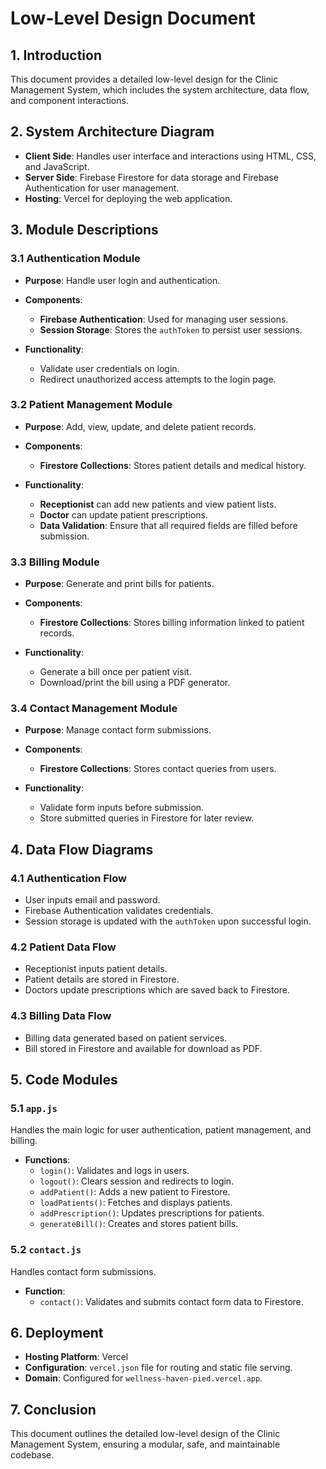 # Low-Level Design Document

## 1. Introduction

This document provides a detailed low-level design for the Clinic Management System, which includes the system architecture, data flow, and component interactions.

## 2. System Architecture Diagram


- **Client Side**: Handles user interface and interactions using HTML, CSS, and JavaScript.
- **Server Side**: Firebase Firestore for data storage and Firebase Authentication for user management.
- **Hosting**: Vercel for deploying the web application.

## 3. Module Descriptions

### 3.1 Authentication Module

- **Purpose**: Handle user login and authentication.
- **Components**:
  - **Firebase Authentication**: Used for managing user sessions.
  - **Session Storage**: Stores the `authToken` to persist user sessions.
  
- **Functionality**:
  - Validate user credentials on login.
  - Redirect unauthorized access attempts to the login page.

### 3.2 Patient Management Module

- **Purpose**: Add, view, update, and delete patient records.
- **Components**:
  - **Firestore Collections**: Stores patient details and medical history.
  
- **Functionality**:
  - **Receptionist** can add new patients and view patient lists.
  - **Doctor** can update patient prescriptions.
  - **Data Validation**: Ensure that all required fields are filled before submission.

### 3.3 Billing Module

- **Purpose**: Generate and print bills for patients.
- **Components**:
  - **Firestore Collections**: Stores billing information linked to patient records.
  
- **Functionality**:
  - Generate a bill once per patient visit.
  - Download/print the bill using a PDF generator.

### 3.4 Contact Management Module

- **Purpose**: Manage contact form submissions.
- **Components**:
  - **Firestore Collections**: Stores contact queries from users.
  
- **Functionality**:
  - Validate form inputs before submission.
  - Store submitted queries in Firestore for later review.

## 4. Data Flow Diagrams

### 4.1 Authentication Flow

- User inputs email and password.
- Firebase Authentication validates credentials.
- Session storage is updated with the `authToken` upon successful login.

### 4.2 Patient Data Flow

- Receptionist inputs patient details.
- Patient details are stored in Firestore.
- Doctors update prescriptions which are saved back to Firestore.

### 4.3 Billing Data Flow

- Billing data generated based on patient services.
- Bill stored in Firestore and available for download as PDF.

## 5. Code Modules

### 5.1 `app.js`

Handles the main logic for user authentication, patient management, and billing.

- **Functions**:
  - `login()`: Validates and logs in users.
  - `logout()`: Clears session and redirects to login.
  - `addPatient()`: Adds a new patient to Firestore.
  - `loadPatients()`: Fetches and displays patients.
  - `addPrescription()`: Updates prescriptions for patients.
  - `generateBill()`: Creates and stores patient bills.

### 5.2 `contact.js`

Handles contact form submissions.

- **Function**:
  - `contact()`: Validates and submits contact form data to Firestore.

## 6. Deployment

- **Hosting Platform**: Vercel
- **Configuration**: `vercel.json` file for routing and static file serving.
- **Domain**: Configured for `wellness-haven-pied.vercel.app`.

## 7. Conclusion

This document outlines the detailed low-level design of the Clinic Management System, ensuring a modular, safe, and maintainable codebase.
